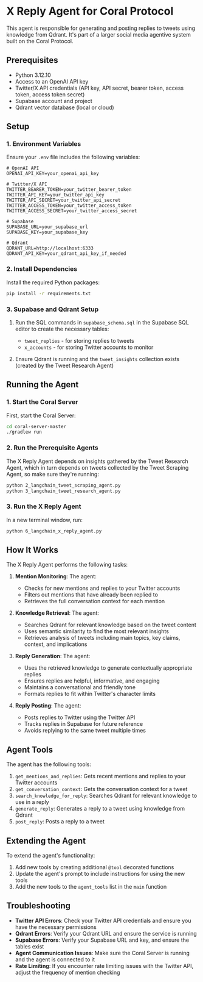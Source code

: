 # X Reply Agent for Coral Protocol

This agent is responsible for generating and posting replies to tweets using knowledge from Qdrant. It's part of a larger social media agentive system built on the Coral Protocol.

## Prerequisites

- Python 3.12.10
- Access to an OpenAI API key
- Twitter/X API credentials (API key, API secret, bearer token, access token, access token secret)
- Supabase account and project
- Qdrant vector database (local or cloud)

## Setup

### 1. Environment Variables

Ensure your `.env` file includes the following variables:

```
# OpenAI API
OPENAI_API_KEY=your_openai_api_key

# Twitter/X API
TWITTER_BEARER_TOKEN=your_twitter_bearer_token
TWITTER_API_KEY=your_twitter_api_key
TWITTER_API_SECRET=your_twitter_api_secret
TWITTER_ACCESS_TOKEN=your_twitter_access_token
TWITTER_ACCESS_SECRET=your_twitter_access_secret

# Supabase
SUPABASE_URL=your_supabase_url
SUPABASE_KEY=your_supabase_key

# Qdrant
QDRANT_URL=http://localhost:6333
QDRANT_API_KEY=your_qdrant_api_key_if_needed
```

### 2. Install Dependencies

Install the required Python packages:

```bash
pip install -r requirements.txt
```

### 3. Supabase and Qdrant Setup

1. Run the SQL commands in `supabase_schema.sql` in the Supabase SQL editor to create the necessary tables:
   - `tweet_replies` - for storing replies to tweets
   - `x_accounts` - for storing Twitter accounts to monitor

2. Ensure Qdrant is running and the `tweet_insights` collection exists (created by the Tweet Research Agent)

## Running the Agent

### 1. Start the Coral Server

First, start the Coral Server:

```bash
cd coral-server-master
./gradlew run
```

### 2. Run the Prerequisite Agents

The X Reply Agent depends on insights gathered by the Tweet Research Agent, which in turn depends on tweets collected by the Tweet Scraping Agent, so make sure they're running:

```bash
python 2_langchain_tweet_scraping_agent.py
python 3_langchain_tweet_research_agent.py
```

### 3. Run the X Reply Agent

In a new terminal window, run:

```bash
python 6_langchain_x_reply_agent.py
```

## How It Works

The X Reply Agent performs the following tasks:

1. **Mention Monitoring**: The agent:
   - Checks for new mentions and replies to your Twitter accounts
   - Filters out mentions that have already been replied to
   - Retrieves the full conversation context for each mention

2. **Knowledge Retrieval**: The agent:
   - Searches Qdrant for relevant knowledge based on the tweet content
   - Uses semantic similarity to find the most relevant insights
   - Retrieves analysis of tweets including main topics, key claims, context, and implications

3. **Reply Generation**: The agent:
   - Uses the retrieved knowledge to generate contextually appropriate replies
   - Ensures replies are helpful, informative, and engaging
   - Maintains a conversational and friendly tone
   - Formats replies to fit within Twitter's character limits

4. **Reply Posting**: The agent:
   - Posts replies to Twitter using the Twitter API
   - Tracks replies in Supabase for future reference
   - Avoids replying to the same tweet multiple times

## Agent Tools

The agent has the following tools:

1. `get_mentions_and_replies`: Gets recent mentions and replies to your Twitter accounts
2. `get_conversation_context`: Gets the conversation context for a tweet
3. `search_knowledge_for_reply`: Searches Qdrant for relevant knowledge to use in a reply
4. `generate_reply`: Generates a reply to a tweet using knowledge from Qdrant
5. `post_reply`: Posts a reply to a tweet

## Extending the Agent

To extend the agent's functionality:

1. Add new tools by creating additional `@tool` decorated functions
2. Update the agent's prompt to include instructions for using the new tools
3. Add the new tools to the `agent_tools` list in the `main` function

## Troubleshooting

- **Twitter API Errors**: Check your Twitter API credentials and ensure you have the necessary permissions
- **Qdrant Errors**: Verify your Qdrant URL and ensure the service is running
- **Supabase Errors**: Verify your Supabase URL and key, and ensure the tables exist
- **Agent Communication Issues**: Make sure the Coral Server is running and the agent is connected to it
- **Rate Limiting**: If you encounter rate limiting issues with the Twitter API, adjust the frequency of mention checking

